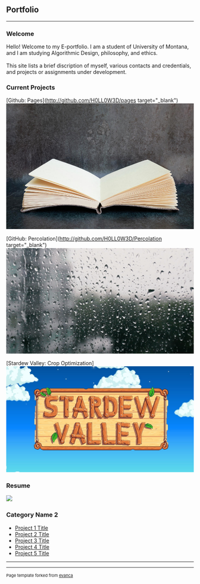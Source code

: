 ## Portfolio

---

### Welcome 

Hello! Welcome to my E-portfolio. I am a student of University of Montana, and I am studying Algorithmic Design, philosophy, and ethics.<br><br>
This site lists a brief discription of myself, various contacts and credentials, and projects or assignments under development.



### Current Projects


[Github: Pages](http://github.com/H0LL0W3D/pages target="_blank")
<img src="images/pages.png?raw=true"/>

[GitHub: Percolation](http://github.com/H0LL0W3D/Percolation target="_blank")
<img src="images/Percolation.png?raw=true"/>

[Stardew Valley: Crop Optimization]
<img src="images/StardewLogo.png?raw=true"/>


### Resume
<img src="images/Resume.png?raw=true"/>


### Category Name 2

- [Project 1 Title](http://example.com/)
- [Project 2 Title](http://example.com/)
- [Project 3 Title](http://example.com/)
- [Project 4 Title](http://example.com/)
- [Project 5 Title](http://example.com/)

---




---
<p style="font-size:11px">Page template forked from <a href="https://github.com/evanca/quick-portfolio">evanca</a></p>
<!-- Remove above link if you don't want to attibute -->
